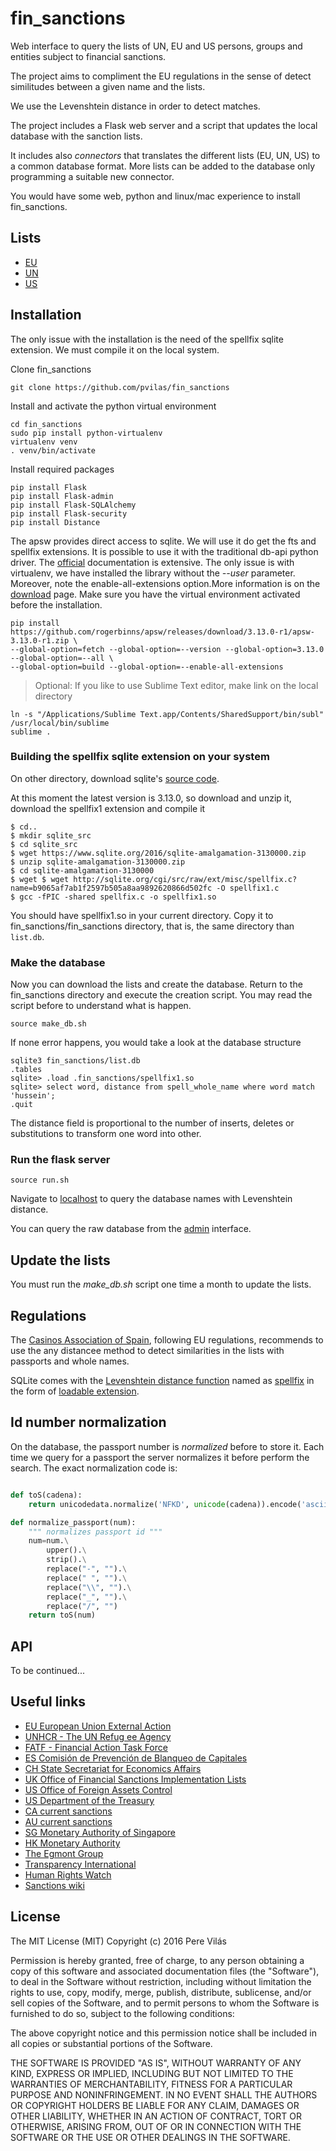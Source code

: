 # fin_sanctions

Web interface to query the lists of UN, EU and US persons, groups and entities subject to financial sanctions.

The project aims to compliment the EU regulations in the sense of detect similitudes between a given name and the lists.

We use the Levenshtein distance in order to detect matches. 

The project includes a Flask web server and a script that updates the local database with the sanction lists.

It includes also *connectors* that translates the different lists (EU, UN, US) to a common database format. More lists can be added to the database only programming a suitable new connector.

You would have some web, python and linux/mac experience to install fin_sanctions. 

## Lists

- [EU](http://eeas.europa.eu/cfsp/sanctions/consol-list/index_en.htm)
- [UN](https://www.un.org/sc/suborg/en/sanctions/un-sc-consolidated-list)
- [US](https://www.treasury.gov/ofac/downloads/consolidated/consolidated.xml)


## Installation

The only issue with the installation is the need of the spellfix sqlite extension. We must compile it on the local system.


Clone fin_sanctions
```
git clone https://github.com/pvilas/fin_sanctions
```

Install and activate the python virtual environment
```
cd fin_sanctions
sudo pip install python-virtualenv
virtualenv venv
. venv/bin/activate 
```

Install required packages
```
pip install Flask
pip install Flask-admin
pip install Flask-SQLAlchemy
pip install Flask-security
pip install Distance
```

The apsw provides direct access to sqlite. We will use it do get the fts and spellfix extensions. It is possible to use it with the traditional db-api python driver. The [official](http://rogerbinns.github.io/apsw/index.html) documentation is extensive. The only issue is with virtualenv, we have installed the library without the *--user* parameter. Moreover, note the enable-all-extensions option.More information is on the [download](http://rogerbinns.github.io/apsw/download.html#easy-install-pip-pypi) page. Make sure you have the virtual environment activated before the installation.

```
pip install https://github.com/rogerbinns/apsw/releases/download/3.13.0-r1/apsw-3.13.0-r1.zip \
--global-option=fetch --global-option=--version --global-option=3.13.0 --global-option=--all \
--global-option=build --global-option=--enable-all-extensions
```

> Optional: If you like to use Sublime Text editor, make link on the local directory
```
ln -s "/Applications/Sublime Text.app/Contents/SharedSupport/bin/subl" /usr/local/bin/sublime
sublime .
```

### Building the spellfix sqlite extension on your system


On other directory, download sqlite's [source code](https://www.sqlite.org/download.html). 

At this moment the latest version is 3.13.0, so download and unzip it, download the spellfix1 extension and compile it

```
$ cd..
$ mkdir sqlite_src
$ cd sqlite_src
$ wget https://www.sqlite.org/2016/sqlite-amalgamation-3130000.zip
$ unzip sqlite-amalgamation-3130000.zip
$ cd sqlite-amalgamation-3130000
$ wget $ wget http://sqlite.org/cgi/src/raw/ext/misc/spellfix.c?name=b9065af7ab1f2597b505a8aa9892620866d502fc -O spellfix1.c
$ gcc -fPIC -shared spellfix.c -o spellfix1.so
```

You should have spellfix1.so in your current directory. Copy it to fin_sanctions/fin_sanctions directory, that is, the same directory than ```list.db```.


### Make the database

Now you can download the lists and create the database. Return to the fin_sanctions directory and execute the creation script. You may read the script before to understand what is happen.

```
source make_db.sh
```

If none error happens, you would take a look at the database structure
```
sqlite3 fin_sanctions/list.db
.tables
sqlite> .load .fin_sanctions/spellfix1.so
sqlite> select word, distance from spell_whole_name where word match 'hussein';
.quit
```

The distance field is proportional to the number of inserts, deletes or substitutions to transform one word into other.

### Run the flask server

```
source run.sh
```

Navigate to [localhost](http://localhost:5000/) to query the database names with Levenshtein distance. 

You can query the raw database from the [admin](http://localhost:5000/admin/entity) interface.



## Update the lists

You must run the *make_db.sh* script one time a month to update the lists.


## Regulations

The [Casinos Association of Spain](www.asociaciondecasinos.org/), following EU regulations, recommends to use the any distancee method to detect similarities in the lists with passports and whole names.

SQLite comes with the [Levenshtein distance function](https://en.wikipedia.org/wiki/Levenshtein_distance) named as [spellfix](https://www.sqlite.org/spellfix1.html) in the form of [loadable extension](https://www.sqlite.org/loadext.html). 


## Id number normalization

On the database, the passport number is *normalized* before to store it. Each time we query for a passport the server normalizes it before perform the search. The exact normalization code is:

```python

def toS(cadena):
    return unicodedata.normalize('NFKD', unicode(cadena)).encode('ascii', 'ignore')

def normalize_passport(num):
    """ normalizes passport id """
    num=num.\
        upper().\
        strip().\
        replace("-", "").\
        replace(" ", "").\
        replace("\\", "").\
        replace("_", "").\
        replace("/", "")
    return toS(num)
```

## API

To be  continued...


## Useful links

- [EU European Union External Action](http://eeas.europa.eu/cfsp/sanctions/index_en.htm)
- [UNHCR - The UN Refug ee Agency](http://www.unhcr.org/)
- [FATF - Financial Action Task Force](http://www.fatf-gafi.org/home/)
- [ES Comisión de Prevención de Blanqueo de Capitales](http://www.sepblac.es/espanol/home_esp.htm)
- [CH State Secretariat for Economics Affairs](https://www.seco.admin.ch/seco/en/home/Aussenwirtschaftspolitik_Wirtschaftliche_Zusammenarbeit/Wirtschaftsbeziehungen/exportkontrollen-und-sanktionen/sanktionen-embargos.html)
- [UK Office of Financial Sanctions Implementation Lists](https://www.gov.uk/government/publications/financial-sanctions-consolidated-list-of-targets)
- [US Office of Foreign Assets Control](https://sanctionssearch.ofac.treas.gov/)
- [US Department of the Treasury](https://www.treasury.gov/resource-center/sanctions/Pages/default.aspx)
- [CA current sanctions](http://www.international.gc.ca/sanctions/countries-pays/index.aspx?lang=eng)
- [AU current sanctions](http://dfat.gov.au/international-relations/security/sanctions/sanctions-regimes/pages/sanctions-regimes.aspx)
- [SG Monetary Authority of Singapore](http://www.mas.gov.sg/Regulations-and-Financial-Stability/Anti-Money-Laundering-Countering-The-Financing-Of-Terrorism-And-Targeted-Financial-Sanctions.aspx)
- [HK Monetary Authority](http://www.hkma.gov.hk/eng/index.shtml)
- [The Egmont Group](http://www.egmontgroup.org/)
- [Transparency International](http://www.transparency.org/)
- [Human Rights Watch](https://www.hrw.org/)
- [Sanctions wiki](http://www.sanctionswiki.org/Main_Page)

## License

The MIT License (MIT)
Copyright (c) 2016 Pere Vilás

Permission is hereby granted, free of charge, to any person obtaining a copy of this software and associated documentation files (the "Software"), to deal in the Software without restriction, including without limitation the rights to use, copy, modify, merge, publish, distribute, sublicense, and/or sell copies of the Software, and to permit persons to whom the Software is furnished to do so, subject to the following conditions:

The above copyright notice and this permission notice shall be included in all copies or substantial portions of the Software.

THE SOFTWARE IS PROVIDED "AS IS", WITHOUT WARRANTY OF ANY KIND, EXPRESS OR IMPLIED, INCLUDING BUT NOT LIMITED TO THE WARRANTIES OF MERCHANTABILITY, FITNESS FOR A PARTICULAR PURPOSE AND NONINFRINGEMENT. IN NO EVENT SHALL THE AUTHORS OR COPYRIGHT HOLDERS BE LIABLE FOR ANY CLAIM, DAMAGES OR OTHER LIABILITY, WHETHER IN AN ACTION OF CONTRACT, TORT OR OTHERWISE, ARISING FROM, OUT OF OR IN CONNECTION WITH THE SOFTWARE OR THE USE OR OTHER DEALINGS IN THE SOFTWARE.



